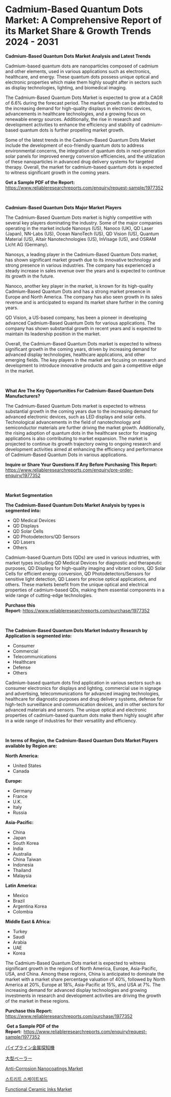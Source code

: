 <p><h1>Cadmium-Based Quantum Dots Market: A Comprehensive Report of its Market Share & Growth Trends 2024 - 2031</h1></p><p><strong>Cadmium-Based Quantum Dots Market Analysis and Latest Trends</strong></p>
<p><p>Cadmium-based quantum dots are nanoparticles composed of cadmium and other elements, used in various applications such as electronics, healthcare, and energy. These quantum dots possess unique optical and electronic properties which make them highly sought after in sectors such as display technologies, lighting, and biomedical imaging.</p><p>The Cadmium-Based Quantum Dots Market is expected to grow at a CAGR of 6.6% during the forecast period. The market growth can be attributed to the increasing demand for high-quality displays in electronic devices, advancements in healthcare technologies, and a growing focus on renewable energy sources. Additionally, the rise in research and development activities to enhance the efficiency and stability of cadmium-based quantum dots is further propelling market growth.</p><p>Some of the latest trends in the Cadmium-Based Quantum Dots Market include the development of eco-friendly quantum dots to address environmental concerns, the integration of quantum dots in next-generation solar panels for improved energy conversion efficiencies, and the utilization of these nanoparticles in advanced drug delivery systems for targeted therapy. Overall, the market for cadmium-based quantum dots is expected to witness significant growth in the coming years.</p></p>
<p><strong>Get a Sample PDF of the Report:&nbsp;</strong> <a href="https://www.reliableresearchreports.com/enquiry/request-sample/1977352">https://www.reliableresearchreports.com/enquiry/request-sample/1977352</a></p>
<p>&nbsp;</p>
<p><strong>Cadmium-Based Quantum Dots Major Market Players</strong></p>
<p><p>The Cadmium-Based Quantum Dots market is highly competitive with several key players dominating the industry. Some of the major companies operating in the market include Nanosys (US), Nanoco (UK), QD Laser (Japan), NN-Labs (US), Ocean NanoTech (US), QD Vision (US), Quantum Material (US), Altair Nanotechnologies (US), InVisage (US), and OSRAM Licht AG (Germany).</p><p>Nanosys, a leading player in the Cadmium-Based Quantum Dots market, has shown significant market growth due to its innovative technology and strong presence in various industries. The company has experienced a steady increase in sales revenue over the years and is expected to continue its growth in the future.</p><p>Nanoco, another key player in the market, is known for its high-quality Cadmium-Based Quantum Dots and has a strong market presence in Europe and North America. The company has also seen growth in its sales revenue and is anticipated to expand its market share further in the coming years.</p><p>QD Vision, a US-based company, has been a pioneer in developing advanced Cadmium-Based Quantum Dots for various applications. The company has shown substantial growth in recent years and is expected to maintain its leadership position in the market.</p><p>Overall, the Cadmium-Based Quantum Dots market is expected to witness significant growth in the coming years, driven by increasing demand for advanced display technologies, healthcare applications, and other emerging fields. The key players in the market are focusing on research and development to introduce innovative products and gain a competitive edge in the market.</p></p>
<p>&nbsp;</p>
<p><strong>What Are The Key Opportunities For Cadmium-Based Quantum Dots Manufacturers?</strong></p>
<p><p>The Cadmium-Based Quantum Dots market is expected to witness substantial growth in the coming years due to the increasing demand for advanced electronic devices, such as LED displays and solar cells. Technological advancements in the field of nanotechnology and semiconductor materials are further driving the market growth. Additionally, the rising adoption of quantum dots in the healthcare sector for imaging applications is also contributing to market expansion. The market is projected to continue its growth trajectory owing to ongoing research and development activities aimed at enhancing the efficiency and performance of Cadmium-Based Quantum Dots in various applications.</p></p>
<p><strong>Inquire or Share Your Questions If Any Before Purchasing This Report:</strong> <a href="https://www.reliableresearchreports.com/enquiry/pre-order-enquiry/1977352">https://www.reliableresearchreports.com/enquiry/pre-order-enquiry/1977352</a></p>
<p>&nbsp;</p>
<p><strong>Market Segmentation</strong></p>
<p><strong>The Cadmium-Based Quantum Dots Market Analysis by types is segmented into:</strong></p>
<p><ul><li>QD Medical Devices</li><li>QD Displays</li><li>QD Solar Cells</li><li>QD Photodetectors/QD Sensors</li><li>QD Lasers</li><li>Others</li></ul></p>
<p><p>Cadmium-based Quantum Dots (QDs) are used in various industries, with market types including QD Medical Devices for diagnostic and therapeutic purposes, QD Displays for high-quality imaging and vibrant colors, QD Solar Cells for efficient energy conversion, QD Photodetectors/Sensors for sensitive light detection, QD Lasers for precise optical applications, and others. These markets benefit from the unique optical and electrical properties of cadmium-based QDs, making them essential components in a wide range of cutting-edge technologies.</p></p>
<p><strong>Purchase this Report:&nbsp;</strong><a href="https://www.reliableresearchreports.com/purchase/1977352">https://www.reliableresearchreports.com/purchase/1977352</a></p>
<p>&nbsp;</p>
<p><strong>The Cadmium-Based Quantum Dots Market Industry Research by Application is segmented into:</strong></p>
<p><ul><li>Consumer</li><li>Commercial</li><li>Telecommunications</li><li>Healthcare</li><li>Defense</li><li>Others</li></ul></p>
<p><p>Cadmium-based quantum dots find application in various sectors such as consumer electronics for displays and lighting, commercial use in signage and advertising, telecommunications for advanced imaging technologies, healthcare for diagnostic purposes and drug delivery systems, defense for high-tech surveillance and communication devices, and in other sectors for advanced materials and sensors. The unique optical and electronic properties of cadmium-based quantum dots make them highly sought after in a wide range of industries for their versatility and efficiency.</p></p>
<p>&nbsp;</p>
<p><strong>In terms of Region, the Cadmium-Based Quantum Dots Market Players available by Region are:</strong></p>
<p>
    <p> <strong> North America: </strong>
        <ul>
            <li>United States</li>
            <li>Canada</li>
        </ul>
        </p> 
    <p> <strong> Europe: </strong>
        <ul>
            <li>Germany</li>
            <li>France</li>
            <li>U.K.</li>
            <li>Italy</li>
            <li>Russia</li>
        </ul>
        </p> 
    <p> <strong> Asia-Pacific: </strong>
        <ul>
            <li>China</li>
            <li>Japan</li>
            <li>South Korea</li>
            <li>India</li>
            <li>Australia</li>
            <li>China Taiwan</li>
            <li>Indonesia</li>
            <li>Thailand</li>
            <li>Malaysia</li>
        </ul>
        </p> 
    <p> <strong> Latin America: </strong>
        <ul>
            <li>Mexico</li>
            <li>Brazil</li>
            <li>Argentina Korea</li>
            <li>Colombia</li>
        </ul>
        </p> 
    <p> <strong> Middle East & Africa: </strong>
        <ul>
            <li>Turkey</li>
            <li>Saudi</li>
            <li>Arabia</li>
            <li>UAE</li>
            <li>Korea</li>
        </ul>
    </p>
    </p>
<p><p>The Cadmium-Based Quantum Dots market is expected to witness significant growth in the regions of North America, Europe, Asia-Pacific, USA, and China. Among these regions, China is anticipated to dominate the market with a market share percentage valuation of 40%, followed by North America at 20%, Europe at 18%, Asia-Pacific at 15%, and USA at 7%. The increasing demand for advanced display technologies and growing investments in research and development activities are driving the growth of the market in these regions.</p></p>
<p><strong>Purchase this Report: </strong><a href="https://www.reliableresearchreports.com/purchase/1977352">https://www.reliableresearchreports.com/purchase/1977352</a></p>
<p>&nbsp;<strong>Get a Sample PDF of the Report:&nbsp;&nbsp;</strong><a href="https://www.reliableresearchreports.com/enquiry/request-sample/1977352">https://www.reliableresearchreports.com/enquiry/request-sample/1977352</a></p>
<p><strong></strong></p>
<p><p><a href="https://github.com/hwbcz413288296/Market-Research-Report-List-1/blob/main/13351422181.md">パイプライン金属探知機</a></p><p><a href="https://medium.com/@zackaryhalvorson2023/%E5%A4%A7%E5%9E%8B%E3%83%99%E3%83%BC%E3%83%A9%E3%83%BC%E5%B8%82%E5%A0%B4%E3%81%AE%E3%82%B7%E3%82%A7%E3%82%A2%E3%81%AE%E9%80%B2%E5%8C%96%E3%81%A8%E5%B8%82%E5%A0%B4%E6%88%90%E9%95%B7%E3%83%88%E3%83%AC%E3%83%B3%E3%83%892024%E5%B9%B4%E3%81%8B%E3%82%892031%E5%B9%B4%E3%81%BE%E3%81%A7-f53785719ec3">大型ベーラー</a></p><p><a href="https://github.com/Chiragrp22/Market-Research-Report-List-3/blob/main/anti-corrosion-nanocoatings-market.md">Anti-Corrosion Nanocoatings Market</a></p><p><a href="https://medium.com/@percymckty3ytenzie89676/%EA%B1%B0%EB%A6%AC-%EC%8A%A4%EC%BC%80%EC%9D%B4%ED%8A%B8%EB%B3%B4%EB%93%9C-%EC%8B%9C%EC%9E%A5-%EB%B6%84%EC%84%9D-%EA%B7%B8-cagr-%EC%8B%9C%EC%9E%A5-%EC%84%B8%EB%B6%84%ED%99%94-%EB%B0%8F-%EC%84%B8%EA%B3%84-%EC%82%B0%EC%97%85-%EA%B0%9C%EC%9A%94-d4d0e874af8c">스트리트 스케이트보드</a></p><p><a href="https://github.com/derrinmiltonellis35gcl/Market-Research-Report-List-1/blob/main/functional-ceramic-inks-market.md">Functional Ceramic Inks Market</a></p></p>